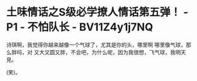 # 土味情话之S级必学撩人情话第五弹！ - P1 - 不怕队长 - BV11Z4y1j7NQ

诗琪啊，我觉得你越来越像一个气球了，尤其是你的头，哪里啊 哪里像气球，那么胖吗，对 又大又圆又胖，不会吧，为什么呢，因为我很想，飞气球，我明天見。

(笑)。